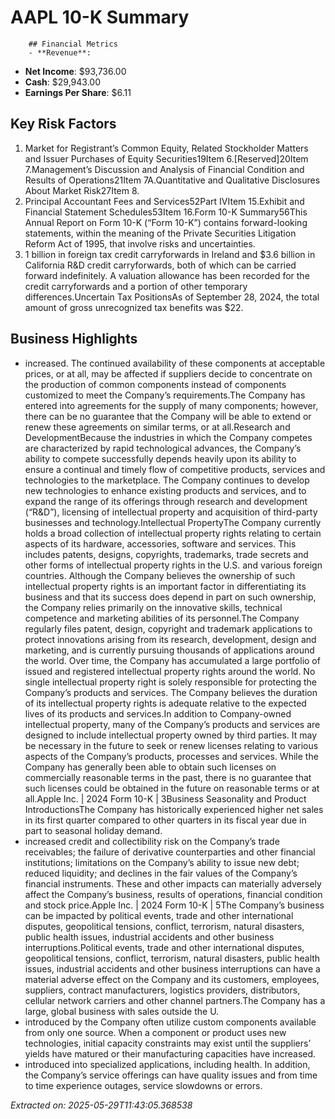 # AAPL 10-K Summary

        ## Financial Metrics
        - **Revenue**: 
- **Net Income**: $93,736.00
- **Cash**: $29,943.00
- **Earnings Per Share**: $6.11

## Key Risk Factors
1. Market for Registrant’s Common Equity, Related Stockholder Matters and Issuer Purchases of Equity Securities19Item 6.[Reserved]20Item 7.Management’s Discussion and Analysis of Financial Condition and Results of Operations21Item 7A.Quantitative and Qualitative Disclosures About Market Risk27Item 8.
2. Principal Accountant Fees and Services52Part IVItem 15.Exhibit and Financial Statement Schedules53Item 16.Form 10-K Summary56This Annual Report on Form 10-K (“Form 10-K”) contains forward-looking statements, within the meaning of the Private Securities Litigation Reform Act of 1995, that involve risks and uncertainties.
3. 1 billion in foreign tax credit carryforwards in Ireland and $3.6 billion in California R&D credit carryforwards, both of which can be carried forward indefinitely. A valuation allowance has been recorded for the credit carryforwards and a portion of other temporary differences.Uncertain Tax PositionsAs of September 28, 2024, the total amount of gross unrecognized tax benefits was $22.

## Business Highlights
- increased. The continued availability of these components at acceptable prices, or at all, may be affected if suppliers decide to concentrate on the production of common components instead of components customized to meet the Company’s requirements.The Company has entered into agreements for the supply of many components; however, there can be no guarantee that the Company will be able to extend or renew these agreements on similar terms, or at all.Research and DevelopmentBecause the industries in which the Company competes are characterized by rapid technological advances, the Company’s ability to compete successfully depends heavily upon its ability to ensure a continual and timely flow of competitive products, services and technologies to the marketplace. The Company continues to develop new technologies to enhance existing products and services, and to expand the range of its offerings through research and development (“R&D”), licensing of intellectual property and acquisition of third-party businesses and technology.Intellectual PropertyThe Company currently holds a broad collection of intellectual property rights relating to certain aspects of its hardware, accessories, software and services. This includes patents, designs, copyrights, trademarks, trade secrets and other forms of intellectual property rights in the U.S. and various foreign countries. Although the Company believes the ownership of such intellectual property rights is an important factor in differentiating its business and that its success does depend in part on such ownership, the Company relies primarily on the innovative skills, technical competence and marketing abilities of its personnel.The Company regularly files patent, design, copyright and trademark applications to protect innovations arising from its research, development, design and marketing, and is currently pursuing thousands of applications around the world. Over time, the Company has accumulated a large portfolio of issued and registered intellectual property rights around the world. No single intellectual property right is solely responsible for protecting the Company’s products and services. The Company believes the duration of its intellectual property rights is adequate relative to the expected lives of its products and services.In addition to Company-owned intellectual property, many of the Company’s products and services are designed to include intellectual property owned by third parties. It may be necessary in the future to seek or renew licenses relating to various aspects of the Company’s products, processes and services. While the Company has generally been able to obtain such licenses on commercially reasonable terms in the past, there is no guarantee that such licenses could be obtained in the future on reasonable terms or at all.Apple Inc. | 2024 Form 10-K | 3Business Seasonality and Product IntroductionsThe Company has historically experienced higher net sales in its first quarter compared to other quarters in its fiscal year due in part to seasonal holiday demand.
- increased credit and collectibility risk on the Company’s trade receivables; the failure of derivative counterparties and other financial institutions; limitations on the Company’s ability to issue new debt; reduced liquidity; and declines in the fair values of the Company’s financial instruments. These and other impacts can materially adversely affect the Company’s business, results of operations, financial condition and stock price.Apple Inc. | 2024 Form 10-K | 5The Company’s business can be impacted by political events, trade and other international disputes, geopolitical tensions, conflict, terrorism, natural disasters, public health issues, industrial accidents and other business interruptions.Political events, trade and other international disputes, geopolitical tensions, conflict, terrorism, natural disasters, public health issues, industrial accidents and other business interruptions can have a material adverse effect on the Company and its customers, employees, suppliers, contract manufacturers, logistics providers, distributors, cellular network carriers and other channel partners.The Company has a large, global business with sales outside the U.
- introduced by the Company often utilize custom components available from only one source. When a component or product uses new technologies, initial capacity constraints may exist until the suppliers’ yields have matured or their manufacturing capacities have increased.
- introduced into specialized applications, including health. In addition, the Company’s service offerings can have quality issues and from time to time experience outages, service slowdowns or errors.

*Extracted on: 2025-05-29T11:43:05.368538*